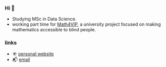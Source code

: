 ### Hi 👋

- Studying MSc in Data Science.
- working part time for [Math4VIP](https://www.math4vip.org), a university project focused on making mathematics accessible to blind people.

### links
- ☀️ [personal website](https://moritz-gross.github.io/)
- 📬 [email](mailto:hi@mgross.dev)

